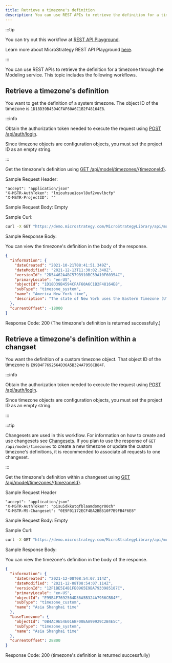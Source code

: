 ```yaml
---
title: Retrieve a timezone's definition
description: You can use REST APIs to retrieve the definition for a timezone through the Modeling service. This topic includes the following workflows.
---
```


:::tip

You can try out this workflow at [REST API Playground](https://www.postman.com/microstrategysdk/workspace/microstrategy-rest-api/folder/16131298-4845cf11-1e66-4530-b33f-730143143498?ctx=documentation).

Learn more about MicroStrategy REST API Playground [here](/docs/getting-started/playground.md).

:::

You can use REST APIs to retrieve the definition for a timezone through the Modeling service. This topic includes the following workflows.

## Retrieve a timezone's definition

You want to get the definition of a system timezone. The object ID of the timezone is `1D18D39B4594CFAF60A6C1B2F48164E8`.

:::info

Obtain the authorization token needed to execute the request using [POST /api/auth/login](https://demo.microstrategy.com/MicroStrategyLibrary/api-docs/index.html#/Authentication/postLogin).

Since timezone objects are configuration objects, you must set the project ID as an empty string.

:::

Get the timezone's definition using [GET /api/model/timezones/{timezoneId}](https://demo.microstrategy.com/MicroStrategyLibrary/api-docs/index.html#/Timezones).

Sample Request Header:

```http
"accept": "application/json"
"X-MSTR-AuthToken": "lmiouhsue1osvl8uf2vuvlbcfp"
"X-MSTR-ProjectID": ""
```

Sample Request Body: Empty

Sample Curl:

```bash
curl -X GET "https://demo.microstrategy.com/MicroStrategyLibrary/api/model/timezones/1D18D39B4594CFAF60A6C1B2F48164E8" -H "accept: application/json" -H "X-MSTR-AuthToken: lmiouhsue1osvl8uf2vuvlbcfp" -H "X-MSTR-ProjectID: "
```

Sample Response Body:

You can view the timezone's definition in the body of the response.

```json
{
  "information": {
    "dateCreated": "2021-10-21T08:41:51.349Z",
    "dateModified": "2021-12-13T11:30:02.340Z",
    "versionId": "2D54462A4BC579B910BC59A10F60354C",
    "primaryLocale": "en-US",
    "objectId": "1D18D39B4594CFAF60A6C1B2F48164E8",
    "subType": "timezone_system",
    "name": "America New York time",
    "description": "The state of New York uses the Eastern Timezone (UTC-05:00) with daylight saving time (UTC-04:00)."
  },
  "currentOffset": -18000
}
```

Response Code: 200 (The timezone's definition is returned successfully.)

## Retrieve a timezone's definition within a changset

You want the definition of a custom timezone object. That object ID of the timezone is `E99B4F7692564D36A5B324A7956CB84F`.

:::info

Obtain the authorization token needed to execute the request using [POST /api/auth/login](https://demo.microstrategy.com/MicroStrategyLibrary/api-docs/index.html#/Authentication/postLogin).

Since timezone objects are configuration objects, you must set the project ID as an empty string.

:::

:::tip

Changesets are used in this workflow. For information on how to create and use changesets see [Changesets](/docs/common-workflows/modeling/changesets.md). If you plan to use the response of `GET /api/model/timezones` to create a new timezone or update the custom timezone's definitions, it is recommended to associate all requests to one changeset.

:::

Get the timezone's definition within a changeset using [GET /api/model/timezones/{timezoneId}](https://demo.microstrategy.com/MicroStrategyLibrary/api/model/timezones/862780DC499A14D74FEC7EB2EF317DA2).

Sample Request Header

```http
"accept": "application/json"
"X-MSTR-AuthToken": "pisu5dkkutqfblaamdomgr00ch"
"X-MSTR-MS-Changeset": "0E9F01172ECF4BA2BB510F7B9FB4F6E8"
```

Sample Request Body: Empty

Sample Curl:

```bash
curl -X GET "https://demo.microstrategy.com/MicroStrategyLibrary/api/model/timezones/E99B4F7692564D36A5B324A7956CB84F" -H "accept: application/json" -H "X-MSTR-AuthToken: pisu5dkkutqfblaamdomgr00ch" -H "X-MSTR-MS-Changeset: 0E9F01172ECF4BA2BB510F7B9FB4F6E8"
```

Sample Response Body:

You can view the timezone's definition in the body of the response.

```json
{
  "information": {
    "dateCreated": "2021-12-08T08:54:07.114Z",
    "dateModified": "2021-12-08T08:54:07.114Z",
    "versionId": "12F1BE5E4B1FE0965E9BA7933985187C",
    "primaryLocale": "en-US",
    "objectId": "E99B4F7692564D36A5B324A7956CB84F",
    "subType": "timezone_custom",
    "name": "Asia Shanghai time"
  },
  "baseTimezone": {
    "objectId": "0B4AC9E54E016BF00EAA99929C2B4E5C",
    "subType": "timezone_system",
    "name": "Asia Shanghai time"
  },
  "currentOffset": 28800
}
```

Response Code: 200 (timezone's definition is returned successfully)
